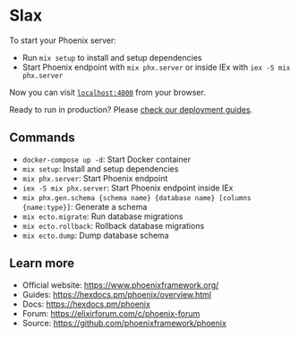 # Slax

To start your Phoenix server:

  * Run `mix setup` to install and setup dependencies
  * Start Phoenix endpoint with `mix phx.server` or inside IEx with `iex -S mix phx.server`

Now you can visit [`localhost:4000`](http://localhost:4000) from your browser.

Ready to run in production? Please [check our deployment guides](https://hexdocs.pm/phoenix/deployment.html).

## Commands

  * `docker-compose up -d`: Start Docker container
  * `mix setup`: Install and setup dependencies
  * `mix phx.server`: Start Phoenix endpoint
  * `iex -S mix phx.server`: Start Phoenix endpoint inside IEx
  * `mix phx.gen.schema {schema name} {database name} [columns {name:type}]`: Generate a schema
  * `mix ecto.migrate`: Run database migrations
  * `mix ecto.rollback`: Rollback database migrations
  * `mix ecto.dump`: Dump database schema

## Learn more

  * Official website: https://www.phoenixframework.org/
  * Guides: https://hexdocs.pm/phoenix/overview.html
  * Docs: https://hexdocs.pm/phoenix
  * Forum: https://elixirforum.com/c/phoenix-forum
  * Source: https://github.com/phoenixframework/phoenix
